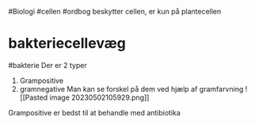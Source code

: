 #Biologi #cellen #ordbog 
beskytter cellen, er kun på plantecellen

# bakteriecellevæg 
#bakterie
Der er 2 typer
1. Grampositive
2. gramnegative
Man kan se forskel på dem ved hjælp af gramfarvning
![[Pasted image 20230502105929.png]]

Grampositive er bedst til at behandle med antibiotika